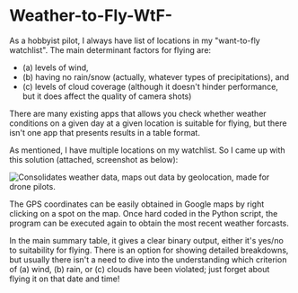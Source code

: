
# Weather-to-Fly-WtF-
As a hobbyist pilot, I always have list of locations in my "want-to-fly watchlist". 
The main determinant factors for flying are:
* (a) levels of wind, 
* (b) having no rain/snow (actually, whatever types of precipitations), and 
* (c) levels of cloud coverage (although it doesn't hinder performance, but it does affect the quality of camera shots)

There are many existing apps that allows you check whether weather conditions on a given day at a given location is suitable for flying, but there isn't one app that presents results in a table format. 

As mentioned, I have multiple locations on my watchlist. So I came up with this solution (attached, screenshot as below): 

![Consolidates weather data, maps out data by geolocation, made for drone pilots.](https://github.com/kevinhhl/Weather-to-Fly-WtF-/blob/main/Screenshot.png)

The GPS coordinates can be easily obtained in Google maps by right clicking on a spot on the map. Once hard coded in the Python script, the program can be executed again to obtain the most recent weather forcasts. 

In the main summary table, it gives a clear binary output, either it's yes/no to suitability for flying. 
There is an option for showing detailed breakdowns, but usually there isn't a need to dive into the understanding which criterion of (a) wind, (b) rain, or (c) clouds have been violated; just forget about flying it on that date and time! 
